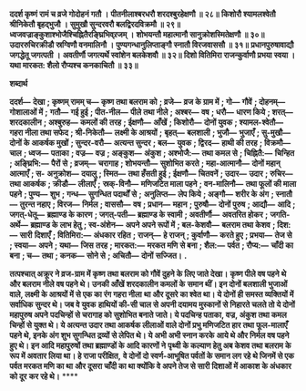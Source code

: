 **ददर्श कृष्णं रामं च व्रजे गोदोहनं गतौ ।** **पीतनीलाश्बरधरौ शरदश्बुरहेक्षणौ ॥ २८॥** **किशोरौ श्यामलश्वेतौ श्रीनिकेतौ बृहद्भुजौ ।** **सुमुखौ सुन्दरवरौ बलद्विरदविक्रमौ ॥ २९॥** **ध्वजवज्राङ्कुशाश्भोजैश्चिह्नितैरङ्घ्रिभिव्र्रजम् ।** **शोभयन्तौ महात्मानौ सानुक्रोशस्मितेक्षणौ ॥ ३०॥** **उदाररुचिरक्रीडौ स्रग्विणौ वनमालिनौ ।** **पुण्यगन्धानुलिप्ताङ्गौ स्नातौ विरजवाससौ ॥ ३१॥** **प्रधानपुरुषावाद्यौ जगद्धेतू जगत्पती ।** **अवतीर्णौ जगत्यर्थे स्वांशेन बलकेशवौ ॥ ३२॥** **दिशो वितिमिरा राजन्कुर्वाणौ प्रभया स्वया ।** **यथा मारकत: शैलो रौप्यश्च कनकाचितौ ॥ ३३॥** 

**शब्दार्थ** 

**ददर्श—** **देखा** **; कृष्णम् रामम् च—** **कृष्ण तथा बलराम को** **; व्रजे—** **व्रज के ग्राम में** **; गो—** **गौवें** **; दोहनम्—** **गोशालाओं में** **;** **गतौ—** **गई हुई** **; पीत-नील—** **पीले तथा नीले** **; अश्बर—** **वष** **; धरौ—** **धारण किये** **; शरत्—** **शरदकालीन** **; अश्बुरुह—** **कमलों की** **तरह** **; ईक्षणौ—** **आँखें** **; किशोरौ—** **दोनों युवक** **; श्यामल-श्वेतौ—** **गहरा नीला तथा सफेद** **; श्री-निकेतौ—** **लक्ष्मी के आश्रयों** **;** **बृहत्—** **बलशाली** **; भुजौ—** **भुजाएँ** **; सु-मुखौ—** **दोनों के आकर्षक मुखों** **; सुन्दर-वरौ—** **अत्यन्त सुन्दर** **; बल—** **युवक** **; द्विरद—** **हाथी की तरह** **; विक्रमौ—** **चाल** **; ध्वज—** **पताका** **; वज्र—** **वज्र** **; अङ्कुश—** **अंकुश** **; अश्भोजै:—** **तथा कमल से** **; चिह्नितै:—** **चिन्हित** **; अङ्घ्रिभि:—** **पैरों से** **; व्रजम्—** **चरागाह** **; शोभयन्तौ—** **सुशोभित करते** **; महा-आत्मानौ—** **दोनों महान् आत्माएँ** **; स-** **अनुक्रोश—** **दयालु** **; स्मित—** **तथा हँसती हुई** **; ईक्षणौ—** **चितवनें** **; उदार—** **उदार** **; रुचिर—** **तथा आकर्षक** **; क्रीडौ—** **लीलाएँ** **;** **स्रक्-विनौ—** **मणिजटित माला पहने** **; वन-मालिनौ—** **तथा फूलों की माला पहने** **; पुण्य—** **शुभ** **; गन्ध—** **सुगन्धित पदार्थों से** **;** **अनुलिप्त—** **लेप किये** **; अङ्गौ—** **शरीर के अंग** **; स्नातौ—** **तुरन्त नहाए** **; विरज—** **निर्मल** **; वाससौ—** **वष** **; प्रधान—** **महान** **; पुरुषौ—** **दोनों पुरुष** **; आद्यौ—** **आदि** **; जगत्-धेतू—** **ब्रह्माण्ड के कारण** **; जगत्-पती—** **ब्रह्माण्ड के स्वामी** **; अवतीर्णौ—** **अवतरित होकर** **;** **जगति-अर्थे—** **ब्रह्माण्ड के लाभ हेतु** **; स्व-अंशेन—** **अपने अपने रूपों में** **; बल-केशवौ—** **बलराम तथा केशव** **; दिश:—** **सारी** **दिशाएँ** **; वितिमिरा:—** **अंधकार रहित** **; राजन्—** **हे राजन्** **; कुर्वाणौ—** **करते हुए** **; प्रभया—** **तेज से** **; स्वया—** **अपने** **; यथा—** **जिस** **तरह** **; मारकत:—** **मरकत मणि से बना** **; शैल:—** **पर्वत** **; रौप्य:—** **चाँदी का बना** **; च—** **तथा** **; कनक—** **सोने से** **; अचितौ—** **दोनों** **सज्जित।** **.** 

**तत्पश्चात् अक्रूर ने व्रज-ग्राम में कृष्ण तथा बलराम को गौवें दुहने के लिए जाते देखा।** **कृष्ण पीले वष पहने थे और बलराम नीले वष पहने थे। उनकी आँखें शरदकालीन कमलों के** **समान थीं। इन दोनों बलशाली भुजाओं वाले, लक्ष्मी के आश्रयों में से एक का रंग गहरा नीला** **था और दूसरे का श्वेत था। ये दोनों ही समस्त व्यक्तियों में सर्वाधिक सुन्दर थे। जब वे युवक** **हाथियों की-सी चाल से अपनी दयामय मुस्कानों से निहारते चलते तो ये दोनों महापुरुष अपने** **पदचिन्हों से चरागाह को सुशोभित बनाते जाते। ये पदचिन्ह पताका, वज्र, अंकुश तथा कमल** **चिन्हों से युक्त थे। ये अत्यन्त उदार तथा आकर्षक लीलाओं वाले दोनों प्रभु मणिजटित हार तथा** **फूल-मालाएँ पहने थे, इनके अंग शुभ सुगन्धित द्रव्यों से लेपित थे। ये अभी अभी स्नान करके** **आये थे और निर्मल वष पहने हुए थे। इन आदि महापुरुषों तथा ब्रह्माण्डों के आदि कारणों ने** **पृथ्वी के कल्याण हेतु अब केशव तथा बलराम के रूप में अवतार लिया था। हे राजा परीक्षित,** **वे दोनों दो स्वर्ण-आभूषित पर्वतों के समान लग रहे थे जिनमें से एक पर्वत मरकत मणि का था** **और दूसरा चाँदी का था क्योंकि वे अपने तेज से सारी दिशाओं में आकाश के अंधकार को दूर** **कर रहे थे।** **** 